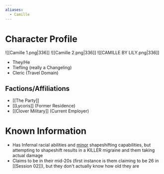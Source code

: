```yaml
---
aliases:
  - Camille
---
```


# Character Profile
![[Camille 1.png|336]] ![[Camille 2.png|336]]
![[CAMILLE BY LILY.png|336]]
- They/He
- Tiefling (really a Changeling)
- Cleric (Travel Domain)

## Factions/Affiliations
- [[The Party]]
- [[Lycoris]] (Former Residence)
- [[Clover Military]] (Current Employer)

# Known Information
- Has Infernal racial abilities and <u>minor</u> shapeshifting capabilities, but attempting to shapeshift results in a KILLER migraine and them taking actual damage
- Claims to be in their mid-20s (first instance is them claiming to be 26 in [[Session 02]]), but they don't actually know how old they are
